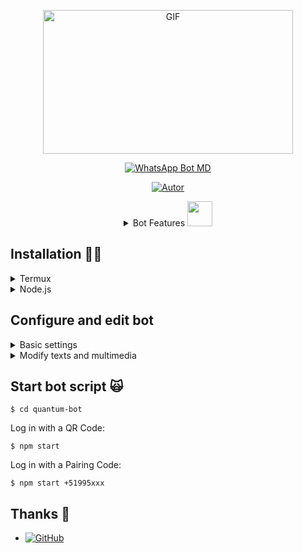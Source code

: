 <div align="center">
<p><img src="https://acegif.com/wp-content/gif/outerspace-51.gif" alt="GIF" width="400" height="230"></p><p><a href="https://tinyurl.com/Script-NK-BOT"><img title="WhatsApp-Bot-MD" src="https://img.shields.io/badge/-WHATSAPP--BOT--MD-green?colorA=%23ff0000&colorB=%23017e40&style=for-the-badge" alt="WhatsApp Bot MD"></a></p><p><a href="https://tinyurl.com/Neo-Kosmo"><img title="Autor" src="https://img.shields.io/badge/Autor-@NeKosmic-orange?style=for-the-badge&logo=github" alt="Autor"></a></p>

<details>
  <summary>Bot Features <img src="https://cbsnews1.cbsistatic.com/hub/i/2017/10/17/b34c14c8-750e-4afa-838d-ba9da0a3b042/171016-nasa-gravitational-waves-article.gif" width="40px"></summary>
  
| functions and commands | Y/N-Maybe |
| :--------------------: | :---: |
| Create Stickers | ✅ |
| Automatic Welcome | ✅ |
| Multi Language | ✅ |
| Jadibot | ✅ |
| Anti Links/Urls | ✅ |
| Anti Weird | ✅ |
| Anti Foreigners | ✅ |
| Anti Calls | ✅ |
| Anti Private | ✅ |
| Anti Spam(Command flood) | ✅ |
| Music/video download | ✅ |
| Public/Private Mode | ✅ |
| Editing Tools | ✅ |
| Games | ✅ |
| AI/Chat Bot | ✅ |
| Random Commands | ✅ |
| More features to come | ♻️ |
</details>
</div>

## Installation  🧑‍💻
  <details><summary>Termux</summary>
    
  [_>] *Copy and paste line by line into termux for installation. it can also be used on systems based on Debian and Ubuntu.*
    
```
~$ apt update && apt upgrade -y

~$ apt install nodejs git libwebp ffmpeg imagemagick yarn -y

~$ git clone https://github.com/NeoKode/quantum-bot

~$ cd quantum-bot

~$ yarn
```
</details>

<details><summary>Node.js</summary>
  
  [_>] *This bot is developed in JavaScript and is compatible with any Node.js service for its execution.*

- Android/iPhone
- PC/RDP/VPS
- Host/Virtual machines 

</details>

## Configure and edit bot
  <details><summary>Basic settings</summary>
    
  [File package.json](https://github.com/NeoKode/quantum-bot/tree/main)
    
```javascript
Note: avoid using special characters when editing the package.json, example: !, @, #, $, %, ^, &, *, etc.
{
"name": "Quantum_Bot", //If you want you can change the name of the project :D
...
"author": {
"name": "Matt_Mdz" //Here enter your name or nickname!
},
...
}
```
  
  [File config.json](https://github.com/NeoKode/quantum-bot/blob/main/config.json)
    
```javascript
{
"Prefijo": "/", //You can change the value with symbols, letters or special characters.

"MultiIdioma": [true, ""], //Within the array you can change the default language, example: [false, "en"], English language.

"Propietario": [ //Owner name and number
["51991378809", "Matt_M", false], //When the third element of the array is false, here you can only add secondary numbers, etc.
["51995386439", "N3K0SM1C", true] //The third element is a boolean that will tell the bot if it is the true owner to give it complete control.
],

"LocPref": "51", //Change the value with the prefix of your main country.

"NombreDelBot": "🄱🄾🅃", //You can give your bot any name.

"MinimoDeUsuarios": 3, //This key works with the "join" command, if someone uses the command the bot will check if the number of participants is more than 3 and will join, otherwise not.

"Limits": {"gms": 5, "dls": 10, "rdn": 15}, //Default limits for each user: games, downloads and other commands respectively.

"DBtype": "json", //I dont know :v

"FakeList": ["20"], //You can add more elements of numbers or prefixes, this works with the "antifakes" command, the bot will eliminate numbers that start with one of the elements of this array

"GrupoWa": "", //WhatsApp link XD

"recursion": false //Activate works recursively to the main executor.
}
```
</details>

<details><summary>Modify texts and multimedia</summary>
  
  > [Text files](https://github.com/NeoKode/quantum-bot/tree/main/lib/idiomas)
Here you can modify most texts by language, available languages: (Español, English, Bahasa Indonesia, Português)

  > [Media files](https://github.com/NeoKode/quantum-bot/tree/main/multimedia)
Here you can modify some images.
</details>

## Start bot script 🙀
```
$ cd quantum-bot
```
Log in with a QR Code:

```
$ npm start 
```
Log in with a Pairing Code:
```
$ npm start +51995xxx
```

## Thanks 🗿

* <a href="https://github.com/adiwajshing/"><img alt="GitHub" src="https://img.shields.io/badge/adiwajshing/Baileys%20-%23121011.svg?&style=for-the-badge&logo=github&logoColor=white">
